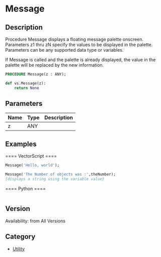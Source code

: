# Message

## Description
Procedure Message displays a floating message palette onscreen. Parameters z1 thru zN specify the values to be displayed in the palette. Parameters can be any supported data type or variables.

If Message is called and the palette is already displayed, the value in the palette will be replaced by the new information.

```pascal
PROCEDURE Message(z : ANY);
```

```python
def vs.Message(z):
    return None
```

## Parameters
|Name|Type|Description|
|---|---|---|
|z|ANY|   |

## Examples
==== VectorScript ====
```pascal
Message('Hello, world');

Message('The Number of objects was :',theNumber);
{displays a string using the variable value}
```
==== Python ====
```python

```

## Version
Availability: from All Versions

## Category
* [Utility](../Categories/Utility.md)
